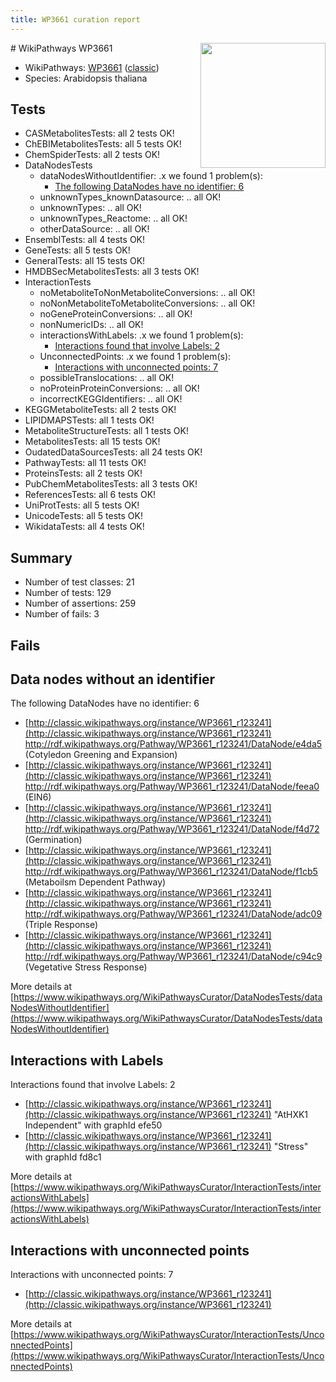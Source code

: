 ```yaml
---
title: WP3661 curation report
---
```


<img style="float: right; width: 200px" src="https://upload.wikimedia.org/wikipedia/commons/thumb/8/83/Wplogo_with_text_500.png/640px-Wplogo_with_text_500.png" />
# WikiPathways WP3661

* WikiPathways: [WP3661](https://wikipathways.org/pathways/WP3661) ([classic](https://classic.wikipathways.org/instance/WP3661))
* Species: Arabidopsis thaliana
## Tests
* CASMetabolitesTests: all 2 tests OK!
* ChEBIMetabolitesTests: all 5 tests OK!
* ChemSpiderTests: all 2 tests OK!
* DataNodesTests
    * dataNodesWithoutIdentifier: .x we found 1 problem(s):
        * [The following DataNodes have no identifier: 6](#d2d32fa5)
    * unknownTypes_knownDatasource: .. all OK!
    * unknownTypes: .. all OK!
    * unknownTypes_Reactome: .. all OK!
    * otherDataSource: .. all OK!
* EnsemblTests: all 4 tests OK!
* GeneTests: all 5 tests OK!
* GeneralTests: all 15 tests OK!
* HMDBSecMetabolitesTests: all 3 tests OK!
* InteractionTests
    * noMetaboliteToNonMetaboliteConversions: .. all OK!
    * noNonMetaboliteToMetaboliteConversions: .. all OK!
    * noGeneProteinConversions: .. all OK!
    * nonNumericIDs: .. all OK!
    * interactionsWithLabels: .x we found 1 problem(s):
        * [Interactions found that involve Labels: 2](#630d2679)
    * UnconnectedPoints: .x we found 1 problem(s):
        * [Interactions with unconnected points: 7](#35a61adf)
    * possibleTranslocations: .. all OK!
    * noProteinProteinConversions: .. all OK!
    * incorrectKEGGIdentifiers: .. all OK!
* KEGGMetaboliteTests: all 2 tests OK!
* LIPIDMAPSTests: all 1 tests OK!
* MetaboliteStructureTests: all 1 tests OK!
* MetabolitesTests: all 15 tests OK!
* OudatedDataSourcesTests: all 24 tests OK!
* PathwayTests: all 11 tests OK!
* ProteinsTests: all 2 tests OK!
* PubChemMetabolitesTests: all 3 tests OK!
* ReferencesTests: all 6 tests OK!
* UniProtTests: all 5 tests OK!
* UnicodeTests: all 5 tests OK!
* WikidataTests: all 4 tests OK!


## Summary

* Number of test classes: 21
* Number of tests: 129
* Number of assertions: 259
* Number of fails: 3

## Fails

<a name="d2d32fa5" />

## Data nodes without an identifier

The following DataNodes have no identifier: 6

* [http://classic.wikipathways.org/instance/WP3661_r123241](http://classic.wikipathways.org/instance/WP3661_r123241) http://rdf.wikipathways.org/Pathway/WP3661_r123241/DataNode/e4da5 (Cotyledon Greening and Expansion)
* [http://classic.wikipathways.org/instance/WP3661_r123241](http://classic.wikipathways.org/instance/WP3661_r123241) http://rdf.wikipathways.org/Pathway/WP3661_r123241/DataNode/feea0 (EIN6)
* [http://classic.wikipathways.org/instance/WP3661_r123241](http://classic.wikipathways.org/instance/WP3661_r123241) http://rdf.wikipathways.org/Pathway/WP3661_r123241/DataNode/f4d72 (Germination)
* [http://classic.wikipathways.org/instance/WP3661_r123241](http://classic.wikipathways.org/instance/WP3661_r123241) http://rdf.wikipathways.org/Pathway/WP3661_r123241/DataNode/f1cb5 (Metaboilsm Dependent Pathway)
* [http://classic.wikipathways.org/instance/WP3661_r123241](http://classic.wikipathways.org/instance/WP3661_r123241) http://rdf.wikipathways.org/Pathway/WP3661_r123241/DataNode/adc09 (Triple 
Response)
* [http://classic.wikipathways.org/instance/WP3661_r123241](http://classic.wikipathways.org/instance/WP3661_r123241) http://rdf.wikipathways.org/Pathway/WP3661_r123241/DataNode/c94c9 (Vegetative Stress 
Response)


More details at [https://www.wikipathways.org/WikiPathwaysCurator/DataNodesTests/dataNodesWithoutIdentifier](https://www.wikipathways.org/WikiPathwaysCurator/DataNodesTests/dataNodesWithoutIdentifier)

<a name="630d2679" />

## Interactions with Labels

Interactions found that involve Labels: 2

* [http://classic.wikipathways.org/instance/WP3661_r123241](http://classic.wikipathways.org/instance/WP3661_r123241) "AtHXK1 Independent" with graphId efe50
* [http://classic.wikipathways.org/instance/WP3661_r123241](http://classic.wikipathways.org/instance/WP3661_r123241) "Stress" with graphId fd8c1


More details at [https://www.wikipathways.org/WikiPathwaysCurator/InteractionTests/interactionsWithLabels](https://www.wikipathways.org/WikiPathwaysCurator/InteractionTests/interactionsWithLabels)

<a name="35a61adf" />

## Interactions with unconnected points

Interactions with unconnected points: 7

* [http://classic.wikipathways.org/instance/WP3661_r123241](http://classic.wikipathways.org/instance/WP3661_r123241)


More details at [https://www.wikipathways.org/WikiPathwaysCurator/InteractionTests/UnconnectedPoints](https://www.wikipathways.org/WikiPathwaysCurator/InteractionTests/UnconnectedPoints)

